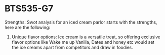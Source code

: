 # BTS535-G7

Strengths:
Swot analysis for an iced cream parlor starts with the strengths, here are the following:
1) Unique flavor options: Ice cream is a versatile treat, so offering exclusive flavor options like Wake me up Vanilla, Dates and honey etc would set the ice creams apart from competitors and draw in foodies. 

